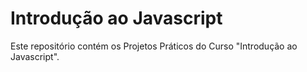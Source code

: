 # Introdução ao Javascript

Este repositório contém os Projetos Práticos do Curso "Introdução ao Javascript".